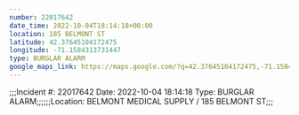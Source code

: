 ```yaml
---
number: 22017642
date_time: 2022-10-04T18:14:18+00:00
location: 185 BELMONT ST
latitude: 42.37645104172475
longitude: -71.1584313731447
type: BURGLAR ALARM
google_maps_link: https://maps.google.com/?q=42.37645104172475,-71.1584313731447
---
```


;;;Incident #: 22017642  Date: 2022-10-04 18:14:18   Type: BURGLAR ALARM;;;;;;Location: BELMONT MEDICAL SUPPLY / 185 BELMONT ST;;;
